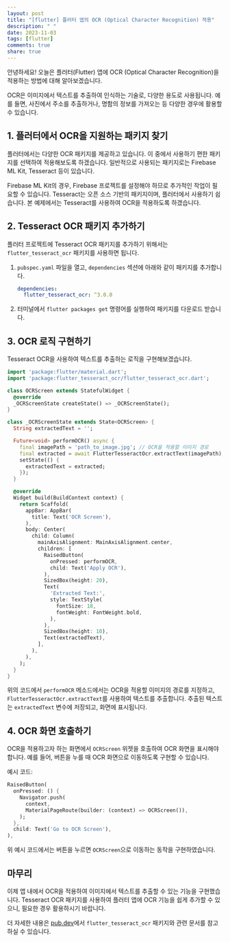 ```yaml
---
layout: post
title: "[flutter] 플러터 앱의 OCR (Optical Character Recognition) 적용"
description: " "
date: 2023-11-03
tags: [flutter]
comments: true
share: true
---
```


안녕하세요! 오늘은 플러터(Flutter) 앱에 OCR (Optical Character Recognition)을 적용하는 방법에 대해 알아보겠습니다.

OCR은 이미지에서 텍스트를 추출하여 인식하는 기술로, 다양한 용도로 사용됩니다. 예를 들면, 사진에서 주소를 추출하거나, 명함의 정보를 가져오는 등 다양한 경우에 활용할 수 있습니다.

## 1. 플러터에서 OCR을 지원하는 패키지 찾기

플러터에서는 다양한 OCR 패키지를 제공하고 있습니다. 이 중에서 사용하기 편한 패키지를 선택하여 적용해보도록 하겠습니다. 일반적으로 사용되는 패키지로는 Firebase ML Kit, Tesseract 등이 있습니다.

Firebase ML Kit의 경우, Firebase 프로젝트를 설정해야 하므로 추가적인 작업이 필요할 수 있습니다. Tesseract는 오픈 소스 기반의 패키지이며, 플러터에서 사용하기 쉽습니다. 본 예제에서는 Tesseract를 사용하여 OCR을 적용하도록 하겠습니다.

## 2. Tesseract OCR 패키지 추가하기

플러터 프로젝트에 Tesseract OCR 패키지를 추가하기 위해서는 `flutter_tesseract_ocr` 패키지를 사용하면 됩니다.

1. `pubspec.yaml` 파일을 열고, `dependencies` 섹션에 아래와 같이 패키지를 추가합니다.

   ```yaml
   dependencies:
     flutter_tesseract_ocr: ^3.0.0
   ```

2. 터미널에서 `flutter packages get` 명령어를 실행하여 패키지를 다운로드 받습니다.

## 3. OCR 로직 구현하기

Tesseract OCR을 사용하여 텍스트를 추출하는 로직을 구현해보겠습니다.

```dart
import 'package:flutter/material.dart';
import 'package:flutter_tesseract_ocr/flutter_tesseract_ocr.dart';

class OCRScreen extends StatefulWidget {
  @override
  _OCRScreenState createState() => _OCRScreenState();
}

class _OCRScreenState extends State<OCRScreen> {
  String extractedText = '';

  Future<void> performOCR() async {
    final imagePath = 'path_to_image.jpg'; // OCR을 적용할 이미지 경로
    final extracted = await FlutterTesseractOcr.extractText(imagePath);
    setState(() {
      extractedText = extracted;
    });
  }

  @override
  Widget build(BuildContext context) {
    return Scaffold(
      appBar: AppBar(
        title: Text('OCR Screen'),
      ),
      body: Center(
        child: Column(
          mainAxisAlignment: MainAxisAlignment.center,
          children: [
            RaisedButton(
              onPressed: performOCR,
              child: Text('Apply OCR'),
            ),
            SizedBox(height: 20),
            Text(
              'Extracted Text:',
              style: TextStyle(
                fontSize: 18,
                fontWeight: FontWeight.bold,
              ),
            ),
            SizedBox(height: 10),
            Text(extractedText),
          ],
        ),
      ),
    );
  }
}
```

위의 코드에서 `performOCR` 메소드에서는 OCR을 적용할 이미지의 경로를 지정하고, `FlutterTesseractOcr.extractText`를 사용하여 텍스트를 추출합니다. 추출된 텍스트는 `extractedText` 변수에 저장되고, 화면에 표시됩니다.

## 4. OCR 화면 호출하기

OCR을 적용하고자 하는 화면에서 `OCRScreen` 위젯을 호출하여 OCR 화면을 표시해야 합니다. 예를 들어, 버튼을 누를 때 OCR 화면으로 이동하도록 구현할 수 있습니다.

예시 코드:

```dart
RaisedButton(
  onPressed: () {
    Navigator.push(
      context,
      MaterialPageRoute(builder: (context) => OCRScreen()),
    );
  },
  child: Text('Go to OCR Screen'),
),
```

위 예시 코드에서는 버튼을 누르면 `OCRScreen`으로 이동하는 동작을 구현하였습니다.

## 마무리

이제 앱 내에서 OCR을 적용하여 이미지에서 텍스트를 추출할 수 있는 기능을 구현했습니다. Tesseract OCR 패키지를 사용하여 플러터 앱에 OCR 기능을 쉽게 추가할 수 있으니, 필요한 경우 활용하시기 바랍니다.

더 자세한 내용은 [pub.dev](https://pub.dev/)에서 `flutter_tesseract_ocr` 패키지와 관련 문서를 참고하실 수 있습니다.